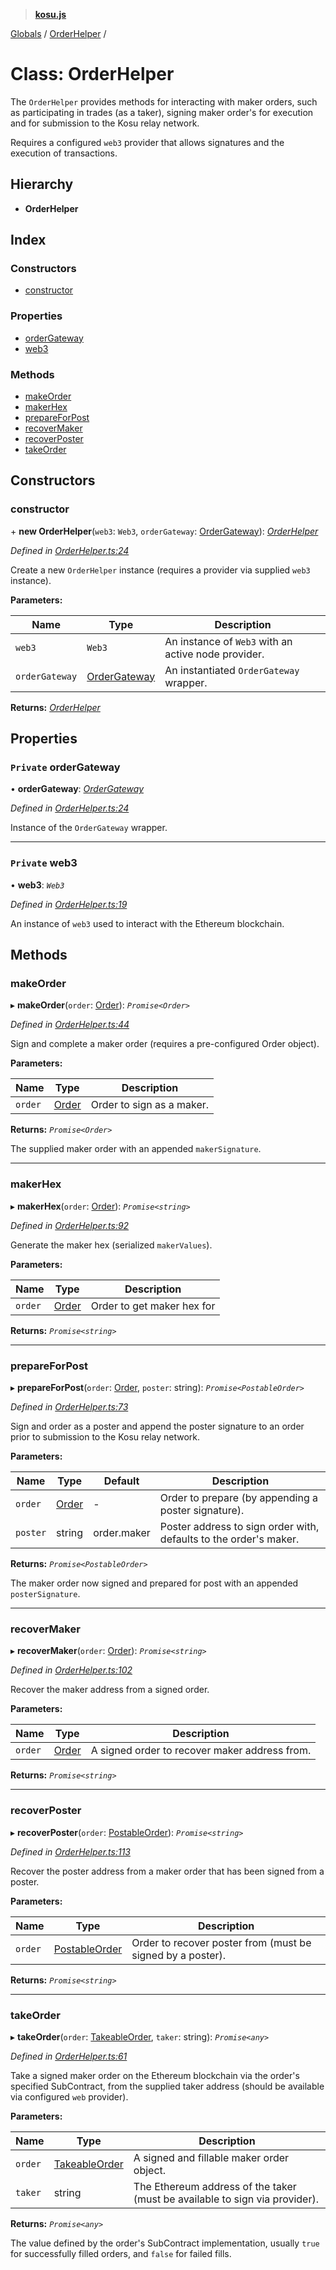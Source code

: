> **[kosu.js](../README.md)**

[Globals](../globals.md) / [OrderHelper](orderhelper.md) /

# Class: OrderHelper

The `OrderHelper` provides methods for interacting with maker orders, such as
participating in trades (as a taker), signing maker order's for execution and
for submission to the Kosu relay network.

Requires a configured `web3` provider that allows signatures and the execution
of transactions.

## Hierarchy

-   **OrderHelper**

## Index

### Constructors

-   [constructor](orderhelper.md#constructor)

### Properties

-   [orderGateway](orderhelper.md#private-ordergateway)
-   [web3](orderhelper.md#private-web3)

### Methods

-   [makeOrder](orderhelper.md#makeorder)
-   [makerHex](orderhelper.md#makerhex)
-   [prepareForPost](orderhelper.md#prepareforpost)
-   [recoverMaker](orderhelper.md#recovermaker)
-   [recoverPoster](orderhelper.md#recoverposter)
-   [takeOrder](orderhelper.md#takeorder)

## Constructors

### constructor

\+ **new OrderHelper**(`web3`: `Web3`, `orderGateway`: [OrderGateway](ordergateway.md)): _[OrderHelper](orderhelper.md)_

_Defined in [OrderHelper.ts:24](https://github.com/ParadigmFoundation/kosu-monorepo/blob/c134674/packages/kosu.js/src/OrderHelper.ts#L24)_

Create a new `OrderHelper` instance (requires a provider via supplied `web3`
instance).

**Parameters:**

| Name           | Type                            | Description                                         |
| -------------- | ------------------------------- | --------------------------------------------------- |
| `web3`         | `Web3`                          | An instance of `Web3` with an active node provider. |
| `orderGateway` | [OrderGateway](ordergateway.md) | An instantiated `OrderGateway` wrapper.             |

**Returns:** _[OrderHelper](orderhelper.md)_

## Properties

### `Private` orderGateway

• **orderGateway**: _[OrderGateway](ordergateway.md)_

_Defined in [OrderHelper.ts:24](https://github.com/ParadigmFoundation/kosu-monorepo/blob/c134674/packages/kosu.js/src/OrderHelper.ts#L24)_

Instance of the `OrderGateway` wrapper.

---

### `Private` web3

• **web3**: _`Web3`_

_Defined in [OrderHelper.ts:19](https://github.com/ParadigmFoundation/kosu-monorepo/blob/c134674/packages/kosu.js/src/OrderHelper.ts#L19)_

An instance of `web3` used to interact with the Ethereum blockchain.

## Methods

### makeOrder

▸ **makeOrder**(`order`: [Order](../interfaces/order.md)): _`Promise<Order>`_

_Defined in [OrderHelper.ts:44](https://github.com/ParadigmFoundation/kosu-monorepo/blob/c134674/packages/kosu.js/src/OrderHelper.ts#L44)_

Sign and complete a maker order (requires a pre-configured Order object).

**Parameters:**

| Name    | Type                            | Description               |
| ------- | ------------------------------- | ------------------------- |
| `order` | [Order](../interfaces/order.md) | Order to sign as a maker. |

**Returns:** _`Promise<Order>`_

The supplied maker order with an appended `makerSignature`.

---

### makerHex

▸ **makerHex**(`order`: [Order](../interfaces/order.md)): _`Promise<string>`_

_Defined in [OrderHelper.ts:92](https://github.com/ParadigmFoundation/kosu-monorepo/blob/c134674/packages/kosu.js/src/OrderHelper.ts#L92)_

Generate the maker hex (serialized `makerValues`).

**Parameters:**

| Name    | Type                            | Description                |
| ------- | ------------------------------- | -------------------------- |
| `order` | [Order](../interfaces/order.md) | Order to get maker hex for |

**Returns:** _`Promise<string>`_

---

### prepareForPost

▸ **prepareForPost**(`order`: [Order](../interfaces/order.md), `poster`: string): _`Promise<PostableOrder>`_

_Defined in [OrderHelper.ts:73](https://github.com/ParadigmFoundation/kosu-monorepo/blob/c134674/packages/kosu.js/src/OrderHelper.ts#L73)_

Sign and order as a poster and append the poster signature to an order
prior to submission to the Kosu relay network.

**Parameters:**

| Name     | Type                            | Default     | Description                                                       |
| -------- | ------------------------------- | ----------- | ----------------------------------------------------------------- |
| `order`  | [Order](../interfaces/order.md) | -           | Order to prepare (by appending a poster signature).               |
| `poster` | string                          | order.maker | Poster address to sign order with, defaults to the order's maker. |

**Returns:** _`Promise<PostableOrder>`_

The maker order now signed and prepared for post with an appended `posterSignature`.

---

### recoverMaker

▸ **recoverMaker**(`order`: [Order](../interfaces/order.md)): _`Promise<string>`_

_Defined in [OrderHelper.ts:102](https://github.com/ParadigmFoundation/kosu-monorepo/blob/c134674/packages/kosu.js/src/OrderHelper.ts#L102)_

Recover the maker address from a signed order.

**Parameters:**

| Name    | Type                            | Description                                   |
| ------- | ------------------------------- | --------------------------------------------- |
| `order` | [Order](../interfaces/order.md) | A signed order to recover maker address from. |

**Returns:** _`Promise<string>`_

---

### recoverPoster

▸ **recoverPoster**(`order`: [PostableOrder](../interfaces/postableorder.md)): _`Promise<string>`_

_Defined in [OrderHelper.ts:113](https://github.com/ParadigmFoundation/kosu-monorepo/blob/c134674/packages/kosu.js/src/OrderHelper.ts#L113)_

Recover the poster address from a maker order that has been signed from a
poster.

**Parameters:**

| Name    | Type                                            | Description                                                |
| ------- | ----------------------------------------------- | ---------------------------------------------------------- |
| `order` | [PostableOrder](../interfaces/postableorder.md) | Order to recover poster from (must be signed by a poster). |

**Returns:** _`Promise<string>`_

---

### takeOrder

▸ **takeOrder**(`order`: [TakeableOrder](../interfaces/takeableorder.md), `taker`: string): _`Promise<any>`_

_Defined in [OrderHelper.ts:61](https://github.com/ParadigmFoundation/kosu-monorepo/blob/c134674/packages/kosu.js/src/OrderHelper.ts#L61)_

Take a signed maker order on the Ethereum blockchain via the order's
specified SubContract, from the supplied taker address (should be available
via configured `web` provider).

**Parameters:**

| Name    | Type                                            | Description                                                                 |
| ------- | ----------------------------------------------- | --------------------------------------------------------------------------- |
| `order` | [TakeableOrder](../interfaces/takeableorder.md) | A signed and fillable maker order object.                                   |
| `taker` | string                                          | The Ethereum address of the taker (must be available to sign via provider). |

**Returns:** _`Promise<any>`_

The value defined by the order's SubContract implementation, usually `true`
for successfully filled orders, and `false` for failed fills.

